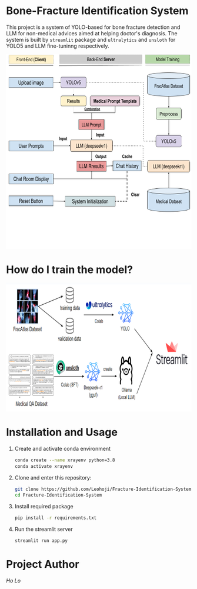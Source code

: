 # Bone-Fracture Identification System

This project is a system of YOLO-based for bone fracture detection and LLM for non-medical advices aimed at helping doctor's diagnosis. The system is built by `streamlit` package and `ultralytics` and `unsloth` for YOLO5 and LLM fine-tuninng respectively.

<div style="display: flex; justify-content: center; margin: 0 auto;">
  <img src="https://github.com/Leohoji/Fracture-Identification-System/blob/main/XRay_Detection_Archtecture_Design.png?raw=true" alt="system-architecture" style="width: 650px; height: 530px;"/>
</div>

# How do I train the model?

<div style="display: flex; justify-content: center; margin: 0 auto;">
  <img src="https://github.com/Leohoji/Fracture-Identification-System/blob/main/XRay_Detection_Training_Design.png?raw=true" alt="model-training-pipeline" style="width: 900px; height: 350px;"/>
</div>

# Installation and Usage

1. Create and activate conda environment 
   ```bash
   conda create --name xrayenv python=3.8
   conda activate xrayenv
   ```
2. Clone and enter this repository:
   ```bash
   git clone https://github.com/Leohoji/Fracture-Identification-System.git
   cd Fracture-Identification-System
   ```
3. Install required package
   ```bash
   pip install -r requirements.txt
   ```
8. Run the streamlit server
   ```bash
   streamlit run app.py
   ```

# Project Author

*Ho Lo*

